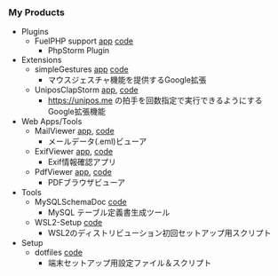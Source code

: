 <!--
**RyutaKojima/RyutaKojima** is a ✨ _special_ ✨ repository because its `README.md` (this file) appears on your GitHub profile.

Here are some ideas to get you started:

- 🔭 I’m currently working on ...
- 🌱 I’m currently learning ...
- 👯 I’m looking to collaborate on ...
- 🤔 I’m looking for help with ...
- 💬 Ask me about ...
- 📫 How to reach me: ...
- 😄 Pronouns: ...
- ⚡ Fun fact: ...
-->

### My Products

- Plugins
  - FuelPHP support [app](https://plugins.jetbrains.com/plugin/13534-fuelphp-support) [code](https://github.com/RyutaKojima/idea-php-fuelphp-plugin)
    - PhpStorm Plugin
- Extensions
  - simpleGestures [app](https://chrome.google.com/webstore/detail/simplegestures/flfminafiamnggnldfpilnfnmbgmiegn) [code](https://github.com/RyutaKojima/simpleGestures)
    - マウスジェスチャ機能を提供するGoogle拡張
  - UniposClapStorm [app](https://chrome.google.com/webstore/detail/uniposclapstorm/hklodcpoeofneckldcoholfhffmgdogb), [code](https://github.com/RyutaKojima/unipos-clap-storm-chrome-extension)
    - https://unipos.me の拍手を回数指定で実行できるようにするGoogle拡張機能
- Web Apps/Tools
  - MailViewer [app](https://mail-viewer-app.vercel.app/), [code](https://github.com/RyutaKojima/mail-viewer-app)
    - メールデータ(.eml)ビューア
  - ExifViewer [app](https://ryutakojima.github.io/ExifViewer/), [code](https://github.com/RyutaKojima/ExifViewer)
    - Exif情報確認アプリ
  - PdfViewer [app](https://pdf-view-app.vercel.app/), [code](https://github.com/RyutaKojima/pdf-view-app)
    - PDFブラウザビューア
- Tools
  - MySQLSchemaDoc [code](https://github.com/RyutaKojima/MySQLSchemaDoc)
    - MySQL テーブル定義書生成ツール
  - WSL2-Setup [code](https://github.com/RyutaKojima/WSL2-Setup)
    - WSL2のディストリビューション初回セットアップ用スクリプト
- Setup
  - dotfiles [code](https://github.com/RyutaKojima/dotfiles)
    - 端末セットアップ用設定ファイル＆スクリプト
